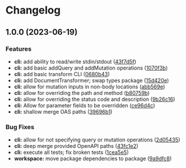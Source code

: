 # Changelog

## 1.0.0 (2023-06-19)


### Features

* **cli:** add ability to read/write stdin/stdout ([43f7d5f](https://github.com/freakyfelt/yet-another-json-rpc/commit/43f7d5f1576a6371a348edafcf2b9164f7352fdd))
* **cli:** add basic addQuery and addMutation operations ([1070f3b](https://github.com/freakyfelt/yet-another-json-rpc/commit/1070f3bed917cf7c2b790e7805f11d4b56ab80ca))
* **cli:** add basic transform CLI ([0680b43](https://github.com/freakyfelt/yet-another-json-rpc/commit/0680b438fb988875ec6539682c4499d227fc6f54))
* **cli:** add DocumentTransformer; swap types package ([15d420e](https://github.com/freakyfelt/yet-another-json-rpc/commit/15d420ef6264bcaa294467c5917c834a072a5c94))
* **cli:** allow for mutation inputs in non-body locations ([abb569e](https://github.com/freakyfelt/yet-another-json-rpc/commit/abb569eb4deedddb14579b0f3b90ab685e92481f))
* **cli:** allow for overriding the path and method ([b80759b](https://github.com/freakyfelt/yet-another-json-rpc/commit/b80759b1cee6feb2e271b127eb9bd2160f2c5fb9))
* **cli:** allow for overriding the status code and description ([9b26c16](https://github.com/freakyfelt/yet-another-json-rpc/commit/9b26c1673bb8600499b45152ec759bce12e0f0a9))
* **cli:** Allow for parameter fields to be overridden ([ce96d4c](https://github.com/freakyfelt/yet-another-json-rpc/commit/ce96d4c7e4220e3a12228896d041dde56bc60d23))
* **cli:** shallow merge OAS paths ([39696b1](https://github.com/freakyfelt/yet-another-json-rpc/commit/39696b1314ca25833ac2dbc1cc3b7a23591c41ab))


### Bug Fixes

* **cli:** allow for not specifying query or mutation operations ([2d05435](https://github.com/freakyfelt/yet-another-json-rpc/commit/2d05435e6de23752cf4e929d844feeaa24be35d9))
* **cli:** deep merge provided OpenAPI paths ([43fc1e2](https://github.com/freakyfelt/yet-another-json-rpc/commit/43fc1e262e8fd3fa2b18a5e15a573cebecdc7923))
* **cli:** execute all tests; fix broken tests ([1cea5e5](https://github.com/freakyfelt/yet-another-json-rpc/commit/1cea5e537003d27bc2bc4c3a571cc07282b2f425))
* **workspace:** move package dependencies to package ([9a9dfc8](https://github.com/freakyfelt/yet-another-json-rpc/commit/9a9dfc82d8c692832f3a13cfd2f09b715aad255e))

